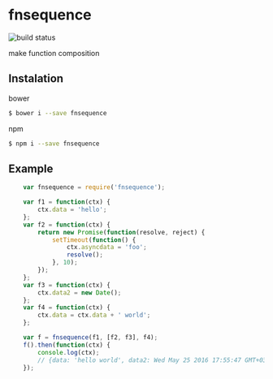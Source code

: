 # fnsequence

![build status](https://travis-ci.org/Trskldn/fnsequence.svg?branch=master)

make function composition

## Instalation

bower
```bash
$ bower i --save fnsequence
```
npm
```bash
$ npm i --save fnsequence
```

## Example

```js
    var fnsequence = require('fnsequence');

    var f1 = function(ctx) {
        ctx.data = 'hello';
    };
    var f2 = function(ctx) {
        return new Promise(function(resolve, reject) {
            setTimeout(function() {
                ctx.asyncdata = 'foo';
                resolve();
            }, 10);
        });
    };
    var f3 = function(ctx) {
        ctx.data2 = new Date();
    };
    var f4 = function(ctx) {
        ctx.data = ctx.data + ' world';
    };

    var f = fnsequence(f1, [f2, f3], f4);
    f().then(function(ctx) {
        console.log(ctx); 
        // {data: 'hello world', data2: Wed May 25 2016 17:55:47 GMT+0300 (EEST), asyncdata: 'foo'}
    });

```